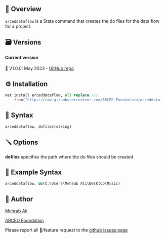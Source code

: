 ## :nazar_amulet: Overview

``arceddataflow`` is a Stata command that creates the do files for the data flow for a project.



## :card_file_box: Versions
#### Current version
:memo: V1.0.0: May 2023 - [GitHub repo](https://github.com/ARCED-Foundation/arceddataflow/)



## :gear: Installation
```stata
net install arceddataflow, all replace ///
	from("https://raw.githubusercontent.com/ARCED-Foundation/arceddataflow/master")
```

## :wrench: Syntax
``arceddataflow, dofiles(string)``


## :screwdriver: Options

<b>dofiles</b> specifies the path where the do files should be created

## :paperclip: Example Syntax
```stata
arceddataflow, do(C:\Users\Mehrab Ali\Desktop\Music)
```

## :mage: Author
<a href="https://arced.foundation/mehrab-ali" target="_blank">Mehrab Ali</a>

<a href="https://arced.foundation" target="_blank">ARCED Foundation</a>

Please report all :lady_beetle:/feature request to the <a href="https://github.com/ARCED-Foundation/arceddataflow/issues" target="_blank"> github issues page</a>

